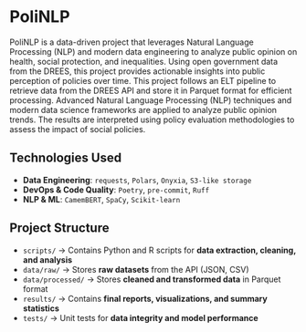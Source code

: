 # PoliNLP 

PoliNLP is a data-driven project that leverages Natural Language Processing (NLP) and modern data engineering to analyze public opinion on health, social protection, and inequalities. Using open government data from the DREES, this project provides actionable insights into public perception of policies over time.
This project follows an ELT pipeline to retrieve data from the DREES API and store it in Parquet format for efficient processing. Advanced Natural Language Processing (NLP) techniques and modern data science frameworks are applied to analyze public opinion trends. The results are interpreted using policy evaluation methodologies to assess the impact of social policies.

## Technologies Used  

- **Data Engineering**: `requests`, `Polars`, `Onyxia`, `S3-like storage`  
- **DevOps & Code Quality**: `Poetry`, `pre-commit`, `Ruff`  
- **NLP & ML**: `CamemBERT`, `SpaCy`, `Scikit-learn`  

## Project Structure  

- `scripts/` → Contains Python and R scripts for **data extraction, cleaning, and analysis**  
- `data/raw/` → Stores **raw datasets** from the API (JSON, CSV)  
- `data/processed/` → Stores **cleaned and transformed data** in Parquet format  
- `results/` → Contains **final reports, visualizations, and summary statistics**  
- `tests/` → Unit tests for **data integrity and model performance**  
